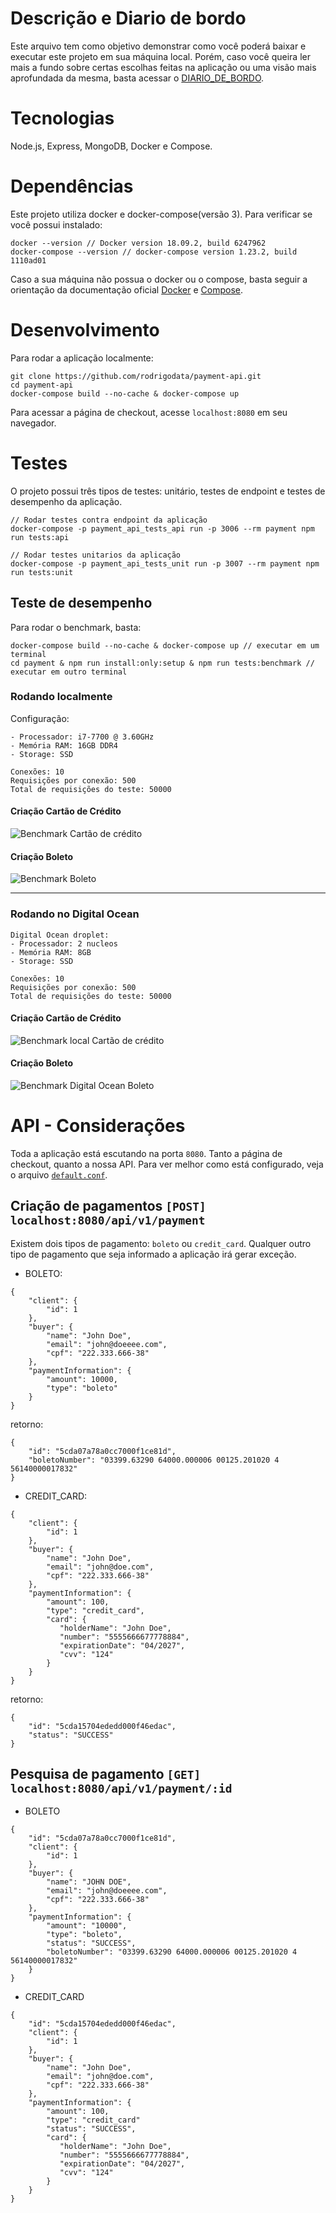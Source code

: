 # Descrição e Diario de bordo
Este arquivo tem como objetivo demonstrar como você poderá baixar e executar este projeto em sua máquina local. Porém, caso você queira ler mais a fundo sobre certas escolhas feitas na aplicação ou uma visão mais aprofundada da mesma, basta acessar o [DIARIO_DE_BORDO](DIARIO_DE_BORDO.MD).

# Tecnologias
Node.js, Express, MongoDB, Docker e Compose.

# Dependências
Este projeto utiliza docker e docker-compose(versão 3). Para verificar se você possui instalado:

```shell
docker --version // Docker version 18.09.2, build 6247962
docker-compose --version // docker-compose version 1.23.2, build 1110ad01
```

Caso a sua máquina não possua o docker ou o compose, basta seguir a orientação da documentação oficial [Docker](https://docs.docker.com/install/) e [Compose](https://docs.docker.com/compose/install/).

# Desenvolvimento
Para rodar a aplicação localmente:
```shell
git clone https://github.com/rodrigodata/payment-api.git
cd payment-api
docker-compose build --no-cache & docker-compose up
```
Para acessar a página de checkout, acesse `localhost:8080` em seu navegador.

# Testes
O projeto possui três tipos de testes: unitário, testes de endpoint e testes de desempenho da aplicação.

```shell
// Rodar testes contra endpoint da aplicação
docker-compose -p payment_api_tests_api run -p 3006 --rm payment npm run tests:api

// Rodar testes unitarios da aplicação
docker-compose -p payment_api_tests_unit run -p 3007 --rm payment npm run tests:unit
```

## Teste de desempenho
Para rodar o benchmark, basta:
```shell
docker-compose build --no-cache & docker-compose up // executar em um terminal
cd payment & npm run install:only:setup & npm run tests:benchmark // executar em outro terminal
```

### Rodando localmente
   
Configuração:
```shell
- Processador: i7-7700 @ 3.60GHz
- Memória RAM: 16GB DDR4
- Storage: SSD

Conexões: 10
Requisições por conexão: 500
Total de requisições do teste: 50000

```
#### Criação Cartão de Crédito

![Benchmark Cartão de crédito](benchmark_local_credit_card.jpg "Benchmark Cartão de crédito")

#### Criação Boleto
![Benchmark Boleto](benchmark_local_boleto.jpg "Benchmark Boleto")

----

### Rodando no Digital Ocean

```shell
Digital Ocean droplet:
- Processador: 2 nucleos
- Memória RAM: 8GB
- Storage: SSD

Conexões: 10
Requisições por conexão: 500
Total de requisições do teste: 50000
```

#### Criação Cartão de Crédito

![Benchmark local Cartão de crédito](benchmark_digital_ocean_credit_card.jpg "Benchmark local Cartão de crédito")

#### Criação Boleto
![Benchmark Digital Ocean Boleto](benchmark_digital_ocean_boleto.jpg "Benchmark Digital Ocean Boleto")



# API - Considerações
Toda a aplicação está escutando na porta `8080`. Tanto a página de checkout, quanto a nossa API. Para ver melhor como está configurado, veja o arquivo [`default.conf`](default.conf). 

## Criação de pagamentos `[POST]` `localhost:8080/api/v1/payment`
Existem dois tipos de pagamento: `boleto` ou `credit_card`. Qualquer outro tipo de pagamento que seja informado a aplicação irá gerar exceção.

- BOLETO:
```shell
{
	"client": {
		"id": 1
	},
	"buyer": {
		"name": "John Doe",	
		"email": "john@doeeee.com",
		"cpf": "222.333.666-38"
	},
	"paymentInformation": {
		"amount": 10000,
		"type": "boleto"
	}
}
```


retorno:
```shell
{
    "id": "5cda07a78a0cc7000f1ce81d",
    "boletoNumber": "03399.63290 64000.000006 00125.201020 4 56140000017832"
}
```


- CREDIT_CARD:
   
```shell
{
	"client": {
		"id": 1
	},
	"buyer": {
		"name": "John Doe",	
		"email": "john@doe.com",
		"cpf": "222.333.666-38"
	},
	"paymentInformation": {
		"amount": 100,
		"type": "credit_card",
		"card": {
		   "holderName": "John Doe",
		   "number": "5555666677778884",
		   "expirationDate": "04/2027",
		   "cvv": "124"
		}
	}
}
```

retorno:
```shell
{
    "id": "5cda15704ededd000f46edac",
    "status": "SUCCESS"
}
```

## Pesquisa de pagamento `[GET]` `localhost:8080/api/v1/payment/:id`

- BOLETO
```shell
{
    "id": "5cda07a78a0cc7000f1ce81d",
    "client": {
        "id": 1
    },
    "buyer": {
        "name": "JOHN DOE",
        "email": "john@doeeee.com",
        "cpf": "222.333.666-38"
    },
    "paymentInformation": {
        "amount": "10000",
        "type": "boleto",
        "status": "SUCCESS",
        "boletoNumber": "03399.63290 64000.000006 00125.201020 4 56140000017832"
    }
}
```

- CREDIT_CARD
```shell
{
    "id": "5cda15704ededd000f46edac",
	"client": {
		"id": 1
	},
	"buyer": {
		"name": "John Doe",	
		"email": "john@doe.com",
		"cpf": "222.333.666-38"
	},
	"paymentInformation": {
		"amount": 100,
		"type": "credit_card"
        "status": "SUCCESS",
		"card": {
		   "holderName": "John Doe",
		   "number": "5555666677778884",
		   "expirationDate": "04/2027",
		   "cvv": "124"
		}
	}
}
```